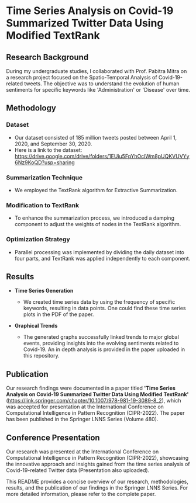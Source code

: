 # Time Series Analysis on Covid-19 Summarized Twitter Data Using Modified TextRank

## Research Background

During my undergraduate studies, I collaborated with Prof. Pabitra Mitra on a research project focused on the Spatio-Temporal Analysis of Covid-19-related tweets. The objective was to understand the evolution of human sentiments for specific keywords like 'Administration' or 'Disease' over time.

## Methodology

### Dataset
- Our dataset consisted of 185 million tweets posted between April 1, 2020, and September 30, 2020.
- Here is a link to the dataset: https://drive.google.com/drive/folders/1EUiu5FpYhOclWm8pUQKVUVYy6Nz9KoQD?usp=sharing
  
### Summarization Technique
- We employed the TextRank algorithm for Extractive Summarization.

### Modification to TextRank
- To enhance the summarization process, we introduced a damping component to adjust the weights of nodes in the TextRank algorithm.

### Optimization Strategy
- Parallel processing was implemented by dividing the daily dataset into four parts, and TextRank was applied independently to each component.

## Results

- **Time Series Generation**
  - We created time series data by using the frequency of specific keywords, resulting in data points. One could find these time series plots in the PDF of the paper.

- **Graphical Trends**
  - The generated graphs successfully linked trends to major global events, providing insights into the evolving sentiments related to Covid-19. An in depth analysis is provided in the paper uploaded in this repository.

## Publication

Our research findings were documented in a paper titled **'Time Series Analysis on Covid-19 Summarized Twitter Data Using Modified TextRank'** (https://link.springer.com/chapter/10.1007/978-981-19-3089-8_2), which was accepted for presentation at the International Conference on Computational Intelligence in Pattern Recognition (CIPR-2022). The paper has been published in the Springer LNNS Series (Volume 480).

## Conference Presentation

Our research was presented at the International Conference on Computational Intelligence in Pattern Recognition (CIPR-2022), showcasing the innovative approach and insights gained from the time series analysis of Covid-19-related Twitter data (Presentation also uploaded).

This README provides a concise overview of our research, methodologies, results, and the publication of our findings in the Springer LNNS Series. For more detailed information, please refer to the complete paper.

